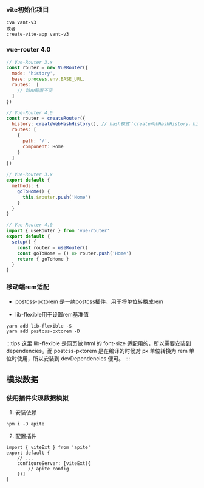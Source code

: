 ### vite初始化项目

```shell
cva vant-v3
或者
create-vite-app vant-v3
```

### vue-router 4.0

```js
// Vue-Router 3.x
const router = new VueRouter({
  mode: 'history',
  base: process.env.BASE_URL,
  routes:  [
  	// 路由配置不变
  ]
})

// Vue-Router 4.0
const router = createRouter({
  history: createWebHashHistory(), // hash模式：createWebHashHistory，history模式：createWebHistory
  routes: [
    {
      path: '/',
      component: Home
    }
  ]
})
```

```js
// Vue-Router 3.x
export default {
  methods: {
    goToHome() {
      this.$router.push('Home')
    }
  }
}

// Vue-Router 4.0
import { useRouter } from 'vue-router'
export default {
  setup() {
    const router = useRouter()
    const goToHome = () => router.push('Home')
    return { goToHome }
  }
}
```

### 移动端rem适配

- postcss-pxtorem 是一款postcss插件，用于将单位转换成rem

- lib-flexible用于设置rem基准值

```shell
yarn add lib-flexible -S
yarn add postcss-pxtorem -D
```

:::tips
这里 lib-flexible 是网页做 html 的 font-size 适配用的，所以需要安装到 dependencies。而 postcss-pxtorem 是在编译的时候对 px 单位转换为 rem 单位时使用，所以安装到 devDependencies 便可。
:::

## 模拟数据

### 使用插件实现数据模拟

1. 安装依赖

```shell
npm i -D apite
```

2. 配置插件

```
import { viteExt } from 'apite'
export default {
	// ...
	configureServer: [viteExt({
		// apite config
	})]
}
```